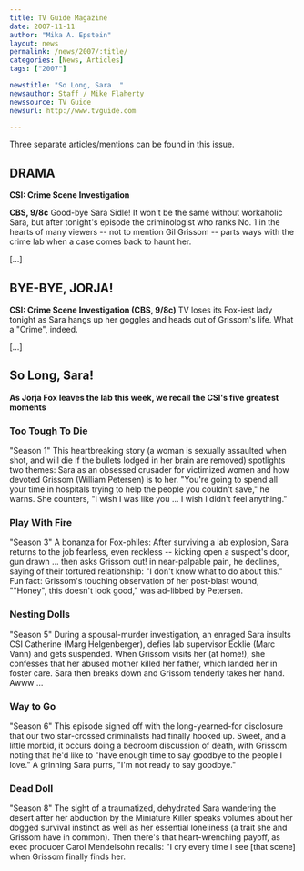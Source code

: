 ```yaml
---
title: TV Guide Magazine
date: 2007-11-11
author: "Mika A. Epstein"
layout: news
permalink: /news/2007/:title/
categories: [News, Articles]
tags: ["2007"]

newstitle: "So Long, Sara  "
newsauthor: Staff / Mike Flaherty
newssource: TV Guide
newsurl: http://www.tvguide.com

---
```

Three separate articles/mentions can be found in this issue.

## DRAMA

**CSI: Crime Scene Investigation**

**CBS, 9/8c** Good-bye Sara Sidle! It won't be the same without workaholic Sara, but after tonight's episode the criminologist who ranks No. 1 in the hearts of many viewers -- not to mention Gil Grissom -- parts ways with the crime lab when a case comes back to haunt her.

[...]

## BYE-BYE, JORJA!

**CSI: Crime Scene Investigation (CBS, 9/8c)** TV loses its Fox-iest lady tonight as Sara hangs up her goggles and heads out of Grissom's life. What a "Crime", indeed.

[...]

## So Long, Sara!

**As Jorja Fox leaves the lab this week, we recall the CSI's five greatest moments**

### Too Tough To Die

"Season 1" This heartbreaking story (a woman is sexually assaulted when shot, and will die if the bullets lodged in her brain are removed) spotlights two themes: Sara as an obsessed crusader for victimized women and how devoted Grissom (William Petersen) is to her. "You're going to spend all your time in hospitals trying to help the people you couldn't save," he warns. She counters, "I wish I was like you ... I wish I didn't feel anything."

### Play With Fire

"Season 3" A bonanza for Fox-philes: After surviving a lab explosion, Sara returns to the job fearless, even reckless -- kicking open a suspect's door, gun drawn ... then asks Grissom out! in near-palpable pain, he declines, saying of their tortured relationship: "I don't know what to do about this." Fun fact: Grissom's touching observation of her post-blast wound, ""Honey", this doesn't look good," was ad-libbed by Petersen.

### Nesting Dolls

"Season 5" During a spousal-murder investigation, an enraged Sara insults CSI Catherine (Marg Helgenberger), defies lab supervisor Ecklie (Marc Vann) and gets suspended. When Grissom visits her (at home!), she confesses that her abused mother killed her father, which landed her in foster care. Sara then breaks down and Grissom tenderly takes her hand. Awww ...

### Way to Go

"Season 6" This episode signed off with the long-yearned-for disclosure that our two star-crossed criminalists had finally hooked up. Sweet, and a little morbid, it occurs doing a bedroom discussion of death, with Grissom noting that he'd like to "have enough time to say goodbye to the people I love." A grinning Sara purrs, "I'm not ready to say goodbye."

### Dead Doll

"Season 8" The sight of a traumatized, dehydrated Sara wandering the desert after her abduction by the Miniature Killer speaks volumes about her dogged survival instinct as well as her essential loneliness (a trait she and Grissom have in common). Then there's that heart-wrenching payoff, as exec producer Carol Mendelsohn recalls: "I cry every time I see [that scene] when Grissom finally finds her.
